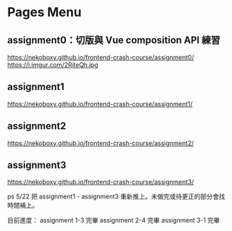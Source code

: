 # Pages Menu

## assignment0：切版與 Vue composition API 練習
https://nekoboxy.github.io/frontend-crash-course/assignment0/
https://i.imgur.com/2RiteQh.jpg

## assignment1
https://nekoboxy.github.io/frontend-crash-course/assignment1/

## assignment2
https://nekoboxy.github.io/frontend-crash-course/assignment2/

## assignment3
https://nekoboxy.github.io/frontend-crash-course/assignment3/

<!-- ## assignment4
https://nekoboxy.github.io/frontend-crash-course/assignment4/

## assignment5
https://nekoboxy.github.io/frontend-crash-course/assignment5/ -->


ps 
5/22
把 assignment1 - assignment3 重新推上。未做完或待更正的部分會找時間補上。

目前進度：
assignment 1-3 完畢
assignment 2-4 完畢
assignment 3-1 完畢
